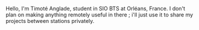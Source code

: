 Hello, I'm Timoté Anglade, student in SIO BTS at Orléans, France. I don't plan on making anything remotely useful in there ; i'll just use it to share my projects between stations privately.
